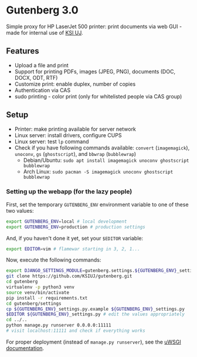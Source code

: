 # Gutenberg 3.0
Simple proxy for HP LaserJet 500 printer: print documents via web GUI - made
for internal use of [KSI UJ](http://ksi.ii.uj.edu.pl).


## Features
  - Upload a file and print
  - Support for printing PDFs, images (JPEG, PNG), documents (DOC, DOCX, ODT,
    RTF)
  - Customize print: enable duplex, number of copies
  - Authentication via CAS
  - sudo printing - color print (only for whitelisted people via CAS group)

## Setup
  - Printer: make printing available for server network
  - Linux server: install drivers, configure CUPS
  - Linux server: test `lp` command
  - Check if you have following commands available: `convert` (`imagemagick`),
    `unoconv`, `gs` (`ghostscript`), and `bbwrap` (`bubblewrap`)
    - Debian/Ubuntu: `sudo apt install imagemagick unoconv ghostscript
      bubblewrap`
    - Arch Linux: `sudo pacman -S imagemagick unoconv ghostscript bubblewrap`

### Setting up the webapp (for the lazy people)
First, set the temporary `GUTENBERG_ENV` environment variable to one of these
two values:
```sh
export GUTENBERG_ENV=local # local development
export GUTENBERG_ENV=production # production settings
```
And, if you haven't done it yet, set your `$EDITOR` variable:
```sh
export EDITOR=vim # flamewar starting in 3, 2, 1...
```
Now, execute the following commands:
```sh
export DJANGO_SETTINGS_MODULE=gutenberg.settings.${GUTENBERG_ENV}_settings
git clone https://github.com/KSIUJ/gutenberg.git
cd gutenberg
virtualenv -p python3 venv
source venv/bin/activate
pip install -r requirements.txt
cd gutenberg/settings
cp ${GUTENBERG_ENV}_settings.py.example ${GUTENBERG_ENV}_settings.py
$EDITOR ${GUTENBERG_ENV}_settings.py # edit the values appropriately
cd ../..
python manage.py runserver 0.0.0.0:11111
# visit localhost:11111 and check if everything works
```

For proper deployment (instead of `manage.py runserver`), see the
[uWSGI documentation](http://uwsgi-docs.readthedocs.io/en/latest/tutorials/Django_and_nginx.html).  
